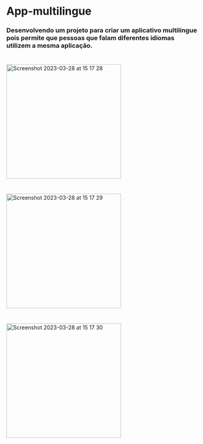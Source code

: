 # App-multilingue
### Desenvolvendo um projeto para criar um aplicativo multilíngue pois permite que pessoas que falam diferentes idiomas utilizem a mesma aplicação.

#

<img width="300" alt="Screenshot 2023-03-28 at 15 17 28" src="https://github.com/AdminFilipeOliveira/App-multilingue/assets/126712425/2172d42a-6647-4cd7-9c27-4ff1ea55b7ef.png" width="600px" />

#

<img width="300" alt="Screenshot 2023-03-28 at 15 17 29" src="https://github.com/AdminFilipeOliveira/App-multilingue/assets/126712425/253df105-0c0a-4d23-b750-c59b0e758c89.png" width="600px" />

#

<img width="300" alt="Screenshot 2023-03-28 at 15 17 30" src="https://github.com/AdminFilipeOliveira/App-multilingue/assets/126712425/1dce107a-acd8-46d2-b038-bc0a36be37a2.png" width="600px" />

